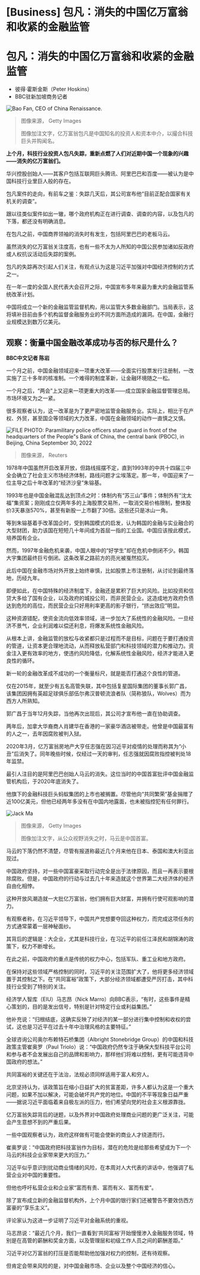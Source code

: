 # [Business] 包凡：消失的中国亿万富翁和收紧的金融监管

#  包凡：消失的中国亿万富翁和收紧的金融监管

  * 彼得·霍斯金斯（Peter Hoskins） 
  * BBC驻新加坡商务记者 


![Bao Fan, CEO of China Renaissance.](_128823638_gettyimages-1125340189.jpg)

> 图像来源，  Getty Images
>
> 图像加注文字，亿万富翁包凡是中国知名的投资人和资本中介，以撮合科技巨头并购闻名。

**上个月，科技行业投资人包凡失踪，重新点燃了人们对近期中国一个现象的兴趣——消失的亿万富翁们。**

华兴控股创始人——其客户包括互联网巨头腾讯、阿里巴巴和百度——被认为是中国科技行业里巨人般的存在。

包凡案件的走向，有前车之鉴：失踪几天后，其公司宣布他“目前正配合国家有关机关的调查”。

跟以往类似案件如出一辙，哪个政府机构正在进行调查、调查的内容，以及包凡的下落，都还没有明确消息。

在包凡之前，中国商界领袖的消失时有发生，包括阿里巴巴的老板马云。

虽然消失的亿万富翁关注度高，也有一些不太为人所知的中国公民参加诸如反政府或人权抗议活动后失踪的案例。

包凡的失踪再次引起人们关注，有观点认为这是习近平加强对中国经济控制的方式之一。

在一年一度的全国人民代表大会召开之际，中国宣布多年来最为重大的金融监管系统改革计划。

中国将成立一个新的金融监管监督机构，用以监管大多数金融部门。当局表示，这将填补目前由多个机构监督金融服务业的不同方面所造成的漏洞。在中国，金融行业规模达到数万亿美元。

##  观察：衡量中国金融改革成功与否的标尺是什么？

**BBC中文记者 陈岩**

一个月之前，中国金融领域迎来一项重大改革——全面实行股票发行注册制，一改实施了三十多年的核准制。一个难得的制度革新，让金融环境随之一松。

一个月之后，“两会”上又迎来一项更重大的改革——成立国家金融监督管理总局。市场环境又为之一紧。

很多观察者认为，这一改革是为了更严密地监管金融服务业。实际上，相比于在产权、外贸，甚至国企等领域的大力改革，中国在金融领域的动作一直慎之又慎。

![FILE PHOTO: Paramilitary police officers stand guard in front of the headquarters of the People"s Bank of China, the central bank \(PBOC\), in Beijing, China September 30, 2022](_128934613_hi082573439.jpg)

> 图像来源，  Reuters

1978年中国虽然开启改革开放，但路线摇摆不定，直到1993年的中共十四届三中全会确立了社会主义市场经济体制，路线问题才尘埃落定。那一年，中国迎来了一位主导之后十年改革的“经济沙皇”朱镕基。

1993年也是中国金融混乱达到顶点之时：体制内有“苏三山”事件；体制外有“沈太福”集资案；刚刚成立仅两年多的上海股票交易所，一取消交易价格限制，整体股价3天暴涨570%，甚至有新股一上市翻了30倍。这些还只是冰山一角。

等到朱镕基着手改革国企时，受到韩国模式的启发，认为韩国的金融与实业融合的大型财团，助力该国在短短几十年间成为首屈一指的工业国。中国应该按此模式，培养国有企业。

然而，1997年金融危机来袭，中国人眼中的“好学生”却在危机中倒闭不少。韩国大宇集团最终巨亏倒闭。这条改革之路前方的亮光被戛然掐灭。

此后中国在金融市场对外开放上始终审慎，比如股票上市注册制，从讨论到最终落地，历经九年。

即便如此，在中国特殊的经济制度下，金融还是累积了巨大的风险。比如投资和信贷大多给了国有企业，以及政府的城投公司，而非民营企业。这造成地方政府负债达到危险的高位，而民营企业只好用利率更高的影子银行，“挤出效应”明显。

这种资源错配，使资金流向低效率领域，进一步加大了系统性的金融风险。一旦经济不景气，企业利润难以偿还利息，将爆发系统性金融风险。

从根本上讲，金融监管的放松与收紧都只是过程而不是目标，问题在于要打通投资的管道，让资本更合理地流动，从而释放私营部门和科技领域的潜力和推动力。资金注入更有效率的地方，使违约风险降低，化解系统性金融风险，经济才能进入更良性的循环。

新一轮的金融改革成不成功的一个衡量标尺，就是能否打通这个良性的管道。

仅在2015年，就至少有五名高管失联，其中包括复星国际集团的董事长郭广昌，该集团因拥有英超足球俱乐部伍尔弗汉普顿流浪者队（简称狼队，Wolves）而为西方人所熟知。

郭广昌于当年12月失踪，当他再次出现后，其公司才宣布他一直在协助调查。

两年后，加拿大华裔商人肖建华在香港的一家豪华酒店被带走。他曾是中国最富有的人之一，去年因腐败被判入狱。

2020年3月，亿万富翁房地产大亨任志强在因习近平对疫情的处理而称其为“小丑”后消失了。同年晚些时候，仅经过一天的审判，任志强就因腐败指控被判处18年监禁。

最引人注目的是阿里巴巴创始人马云的消失。这位当时的中国首富批评中国金融监管机构后，于2020年底消失了。

他旗下的金融科技巨头蚂蚁集团的上市也被搁置。尽管他向“共同繁荣”基金捐赠了近100亿美元，但他已经两年多没有在中国内地露面，也未被指控犯有任何罪行。

![Jack Ma](_128218283_jackma.jpg)

> 图像来源，  Getty Images
>
> 图像加注文字，从公众视野消失之时，马云是中国首富。

马云的下落仍然不清楚，尽管有报道称最近几个月来他在日本、泰国和澳大利亚出现过。

中国政府坚持，对一些中国富豪采取行动完全是出于法律原因，而且一再表示要根除腐败。但是，中国政府的行动与过去几十年来造就这个世界第二大经济体的经济自由化相悖。

这种开放风潮造就一大批亿万富翁，他们拥有巨大财富，并拥有行使可观影响的潜力。

有观察者称，在习近平领导下，中国共产党想要夺回这种权力，而完成这项任务的方式通常蒙着一层神秘面纱。

其背后的逻辑是：大企业，尤其是科技行业，在习近平的前任江泽民和胡锦涛的政策下，权力不断增长。

在此之前，中国政府的重点是传统的权力中心，包括军队、重工业和地方政府。

在保持对这些领域严格控制的同时，习近平的关注范围扩大了，他将更多经济领域置于其控制之下。在“共同富裕”政策下，大部分经济领域都遭受严厉打击，其中科技行业受到了特别的关注。

经济学人智库（EIU）马志昂（Nick Marro）向BBC表示，“有时，这些事件是精心策划的，目的是发出信号，特别是针对特定行业或利益集团。”

他补充说：“归根结底，这确实反映了对经济的某一部分进行集中控制和收权的尝试，这也是习近平在过去十年中治理风格的主要特征。”

全球咨询公司奥尔布赖特石桥集团（Albright Stonebridge Group）的中国和科技政策主管崔奥罗（Paul Triolo）说：“中国政府仍然专注于确保大型科技平台公司和参与者不会发展出自己的品牌和影响力，那样他们将难以控制，更有可能违背中国政府的想法。”

共同富裕的关键还在于法治，法规必须同样适用于富人和穷人。

北京坚持认为，该政策旨在缩小日益扩大的贫富差距，许多人都认为这是一个重大问题，如果不加以解决，可能会破坏共产党的地位。中国的不平等现象日益严重——据说习近平面临着来自极左派的压力，他们希望向党的社会主义根源靠拢。

亿万富翁失踪背后的谜题，以及外界对中国政府处理商业问题的更广泛关注，可能会产生意想不到的严重后果。

一些中国观察者认为，政府这样做有可能会使新的商业人才绕道而行。

崔奥罗说：“中国政府把科技富翁作为目标，潜在的危险是给那些希望成为下一个马云的科技企业家带来更大的压力。”

习近平似乎意识到扰动商业情绪的风险，在本周对人大代表的讲话中，他强调了私营企业对中国的重要性。

但他也呼吁私营企业和企业家“富而有责、富而有义、富而有爱”。

除了宣布成立新的金融监督机构外，上个月中国的银行家们还被警告不要效仿西方富豪的“享乐主义”。

评论家认为这进一步证明了习近平对金融系统的重视。

马志昂说：“最近几个月，我们一直看到‘共同富裕’开始慢慢渗入金融服务领域，特别是在高管的薪酬和奖金方面，以及管理层和初级工作人员之间的薪酬差距。”

习近平对亿万富翁的打压是否能帮助他加强对权力的控制，还有待观察。

但肯定会带来风险的是，对中国金融市场、企业以及整个中国经济的信心。


